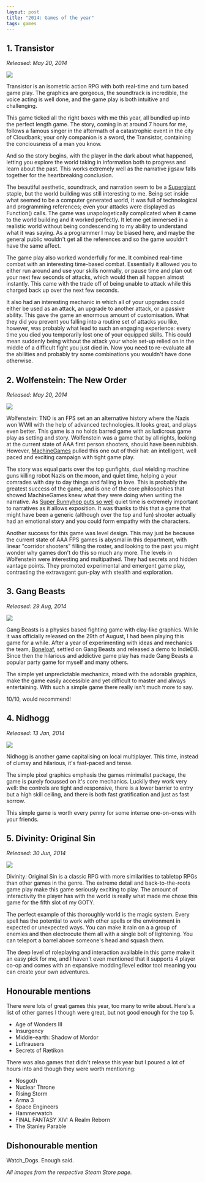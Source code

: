 ```yaml
---
layout: post
title: "2014: Games of the year"
tags: games
---
```


## 1. Transistor

_Released: May 20, 2014_

<div class="img"><img src="http://cdn.akamai.steamstatic.com/steam/apps/237930/ss_ba509bfde06591298410299b106747e7694ad011.jpg" /></div>

Transistor is an isometric action RPG with both real-time and turn based game play. The graphics are gorgeous, the soundtrack is incredible, the voice acting is well done, and the game play is both intuitive and challenging.

This game ticked all the right boxes with me this year, all bundled up into the perfect length game. The story, coming in at around 7 hours for me, follows a famous singer in the aftermath of a catastrophic event in the city of Cloudbank; your only companion is a sword, the Transistor, containing the conciousness of a man you know.

And so the story begins, with the player in the dark about what happened, letting you explore the world taking in information both to progress and learn about the past. This works extremely well as the narrative jigsaw falls together for the heartbreaking conclusion.

The beautiful aesthetic, soundtrack, and narration seem to be a [Supergiant](http://www.supergiantgames.com/) staple, but the world building was still interesting to me. Being set inside what seemed to be a computer generated world, it was full of technological and programming references; even your attacks were displayed as Function() calls. The game was unapologetically complicated when it came to the world building and it worked perfectly. It let me get immersed in a realistic world without being condescending to my ability to understand what it was saying. As a programmer I may be biased here, and maybe the general public wouldn't get all the references and so the game wouldn't have the same affect.

The game play also worked wonderfully for me. It combined real-time combat with an interesting time-based combat. Essentially it allowed you to either run around and use your skills normally, or pause time and plan out your next few seconds of attacks, which would then all happen almost instantly. This came with the trade off of being unable to attack while this charged back up over the next few seconds.

It also had an interesting mechanic in which all of your upgrades could either be used as an attack, an upgrade to another attack, or a passive ability. This gave the game an enormous amount of customisation. What they did you prevent you falling into a routine set of attacks you like, however, was probably what lead to such an engaging experience: every time you died you temporarily lost one of your equipped skills. This could mean suddenly being without the attack your whole set-up relied on in the middle of a difficult fight you just died in. Now you need to re-evaluate all the abilities and probably try some combinations you wouldn't have done otherwise.

## 2. Wolfenstein: The New Order

_Released: May 20, 2014_

<div class="img"><img src="http://cdn.akamai.steamstatic.com/steam/apps/201810/ss_a9e2ea041b2fe6a5d5a1eac69d5c8435cf54f481.jpg" /></div>

Wolfenstein: TNO is an FPS set an an alternative history where the Nazis won WWII with the help of advanced technologies. It looks great, and plays even better. This game is a no holds barred game with as ludicrous game play as setting and story. Wolfenstein was a game that by all rights, looking at the current state of AAA first person shooters, should have been rubbish. However, [MachineGames](http://www.machinegames.com/) pulled this one out of their hat: an intelligent, well paced and exciting campaign with tight game play.

The story was equal parts over the top gunfights, dual wielding machine guns killing robot Nazis on the moon, and quiet time, helping a your comrades with day to day things and falling in love. This is probably the greatest success of the game, and is one of the core philosophies that showed MachineGames knew what they were doing when writing the narrative. As [Super Bunnyhop puts so well](https://www.youtube.com/watch?v=rCxR__N0_is) quiet time is extremely important to narratives as it allows exposition. It was thanks to this that a game that might have been a generic (although over the top and fun) shooter actually had an emotional story and you could form empathy with the characters.

Another success for this game was level design. This may just be because the current state of AAA FPS games is abysmal in this department, with linear "corridor shooters" filling the roster, and looking to the past you might wonder why games don't do this so much any more. The levels in Wolfenstein were interesting and multipathed. They had secrets and hidden vantage points. They promoted experimental and emergent game play, contrasting the extravagant gun-play with stealth and exploration.

## 3. Gang Beasts

_Released: 29 Aug, 2014_

<div class="img"><img src="http://cdn.akamai.steamstatic.com/steam/apps/285900/ss_235c58c8da07dafc4f1a923952adfc291caf4a30.jpg" /></div>

Gang Beasts is a physics based fighting game with clay-like graphics. While it was officially released on the 29th of August, I had been playing this game for a while. After a year of experimenting with ideas and mechanics the team, [Boneloaf](http://boneloafery.com/), settled on Gang Beasts and released a demo to IndieDB. Since then the hilarious and addictive game play has made Gang Beasts a popular party game for myself and many others.

The simple yet unpredictable mechanics, mixed with the adorable graphics, make the game easily accessible and yet difficult to master and always entertaining. With such a simple game there really isn't much more to say.

10/10, would recommend!

## 4. Nidhogg

_Released: 13 Jan, 2014_

<div class="img"><img src="http://cdn.akamai.steamstatic.com/steam/apps/94400/ss_79813555407a2c56918973929eb8c4124361a477.jpg" /></div>

Nidhogg is another game capitalising on local multiplayer. This time, instead of clumsy and hilarious, it's fast-paced and tense.

The simple pixel graphics emphasis the games minimalist package, the game is purely focussed on it's core mechanics. Luckily they work very well: the controls are tight and responsive, there is a lower barrier to entry but a high skill ceiling, and there is both fast gratification and just as fast sorrow.

This simple game is worth every penny for some intense one-on-ones with your friends.

## 5. Divinity: Original Sin

_Released: 30 Jun, 2014_

<div class="img"><img src="http://cdn.akamai.steamstatic.com/steam/apps/230230/ss_1634f81e377328acfce1fd3423627dd83c4a373d.jpg" /></div>

Divinity: Original Sin is a classic RPG with more similarities to tabletop RPGs than other games in the genre. The extreme detail and back-to-the-roots game play make this game seriously exciting to play. The amount of interactivity the player has with the world is really what made me chose this game for the fifth slot of my GOTY.

The perfect example of this thoroughly world is the magic system. Every spell has the potential to work with other spells or the environment in expected or unexpected ways. You can make it rain on a a group of enemies and then electrocute them all with a single bolt of lightening. You can teleport a barrel above someone's head and squash them.

The deep level of roleplaying and interaction available in this game make it an easy pick for me, and I haven't even mentioned that it supports 4 player co-op and comes with an expansive modding/level editor tool meaning you can create your own adventures.



## Honourable mentions

There were lots of great games this year, too many to write about. Here's a list of other games I though were great, but not good enough for the top 5.

 - Age of Wonders III
 - Insurgency
 - Middle-earth: Shadow of Mordor
 - Luftrausers
 - Secrets of Rætikon

There was also games that didn't release this year but I poured a lot of hours into and though they were worth mentioning:

 - Nosgoth
 - Nuclear Throne
 - Rising Storm
 - Arma 3
 - Space Engineers
 - Hammerwatch
 - FINAL FANTASY XIV: A Realm Reborn
 - The Stanley Parable


## Dishonourable mention

Watch_Dogs. Enough said.


_All images from the respective Steam Store page._
